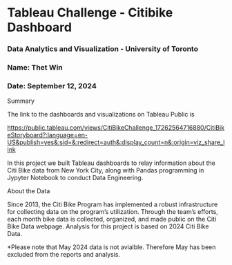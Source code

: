 # Tableau Challenge - Citibike Dashboard
### Data Analytics and Visualization - University of Toronto
### Name: Thet Win
### Date: September 12, 2024

Summary

The link to the dashboards and visualizations on Tableau Public is 

https://public.tableau.com/views/CitiBikeChallenge_17262564716880/CitiBikeStoryboard?:language=en-US&publish=yes&:sid=&:redirect=auth&:display_count=n&:origin=viz_share_link



In this project we built Tableau dashboards to relay information about the Citi Bike data from New York City, along with Pandas programming in Jypyter Notebook to conduct Data Engineering.


About the Data

Since 2013, the Citi Bike Program has implemented a robust infrastructure for collecting data on the program’s utilization. Through the team’s efforts, each month bike data is collected, organized, and made public on the Citi Bike Data webpage.
Analysis for this project is based on 2024 Citi Bike Data.

*Please note that May 2024 data is not avialble. Therefore May has been excluded from the reports and analysis.
